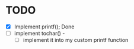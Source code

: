 # TODO 
- [x] Implement printf(); Done
- [ ] implement tochar() - 
    - [ ] implement it into my custom printf function
